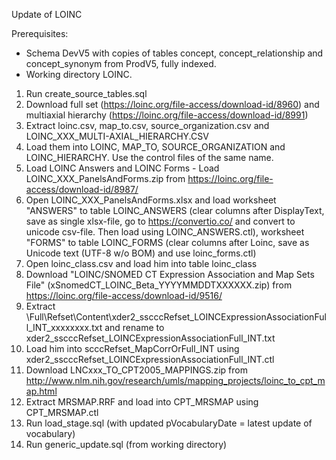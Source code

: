 Update of LOINC

Prerequisites:
- Schema DevV5 with copies of tables concept, concept_relationship and concept_synonym from ProdV5, fully indexed. 
- Working directory LOINC.

1. Run create_source_tables.sql
2. Download full set (https://loinc.org/file-access/download-id/8960)
and multiaxial hierarchy (https://loinc.org/file-access/download-id/8991)
3. Extract loinc.csv, map_to.csv, source_organization.csv and LOINC_XXX_MULTI-AXIAL_HIERARCHY.CSV
4. Load them into LOINC, MAP_TO, SOURCE_ORGANIZATION and LOINC_HIERARCHY. Use the control files of the same name.
5. Load LOINC Answers and LOINC Forms - Load LOINC_XXX_PanelsAndForms.zip from https://loinc.org/file-access/download-id/8987/
6. Open LOINC_XXX_PanelsAndForms.xlsx and load worksheet "ANSWERS" to table LOINC_ANSWERS (clear columns after DisplayText, save as single xlsx-file, go to https://convertio.co/ and convert to unicode csv-file. Then load using LOINC_ANSWERS.ctl), worksheet "FORMS" to table LOINC_FORMS (clear columns after Loinc, save as Unicode text (UTF-8 w/o BOM) and use loinc_forms.ctl)
7. Open loinc_class.csv and load him into table loinc_class
8. Download "LOINC/SNOMED CT Expression Association and Map Sets File" (xSnomedCT_LOINC_Beta_YYYYMMDDTXXXXXX.zip) from https://loinc.org/file-access/download-id/9516/
9. Extract \Full\Refset\Content\xder2_sscccRefset_LOINCExpressionAssociationFull_INT_xxxxxxxx.txt and rename to xder2_sscccRefset_LOINCExpressionAssociationFull_INT.txt
10. Load him into scccRefset_MapCorrOrFull_INT using xder2_sscccRefset_LOINCExpressionAssociationFull_INT.ctl
11. Download LNCxxx_TO_CPT2005_MAPPINGS.zip from http://www.nlm.nih.gov/research/umls/mapping_projects/loinc_to_cpt_map.html
12. Extract MRSMAP.RRF and load into CPT_MRSMAP using CPT_MRSMAP.ctl
13. Run load_stage.sql (with updated pVocabularyDate = latest update of vocabulary)
14. Run generic_update.sql (from working directory)

 